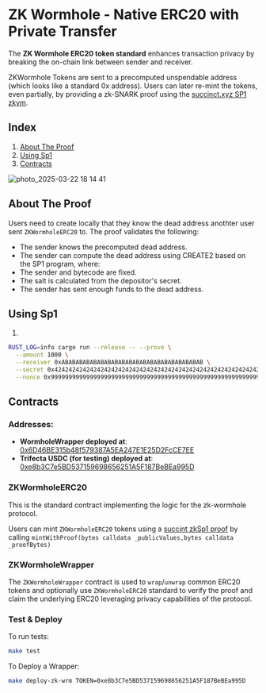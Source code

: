 # ZK Wormhole - Native ERC20 with Private Transfer
The **ZK Wormhole ERC20 token standard** enhances transaction privacy by breaking the on-chain link between sender and receiver.

ZKWormhole Tokens are sent to a precomputed unspendable address (which looks like a standard 0x address). Users can later re-mint the tokens, even partially, by providing a zk-SNARK proof using the [succinct.xyz SP1 zkvm](https://docs.succinct.xyz/docs/sp1/introduction).

## Index

1. [About The Proof](#about-the-proof)
2. [Using Sp1](#using-sp1)
3. [Contracts](#contracts)

![photo_2025-03-22 18 14 41](https://github.com/user-attachments/assets/477b707f-f6c6-4740-99ef-db4ba312bd4d)

## About The Proof

Users need to create locally that they know the dead address anothter user sent `ZKWormholeERC20` to.
The proof validates the following:

- The sender knows the precomputed dead address.
- The sender can compute the dead address using CREATE2 based on the SP1 program, where:
- The sender and bytecode are fixed.
- The salt is calculated from the depositor's secret.
- The sender has sent enough funds to the dead address.

## Using Sp1

1. 

```bash
RUST_LOG=info cargo run --release -- --prove \
  --amount 1000 \
  --receiver 0xABABABABABABABABABABABABABABABABABABABAB \
  --secret 0x4242424242424242424242424242424242424242424242424242424242424242 \
  --nonce 0x9999999999999999999999999999999999999999999999999999999999999999
```

## Contracts

### Addresses:

- **WormholeWrapper deployed at**: [0x6D46BE315b48f579387A5EA247E1E25D2FcCE7EE](https://holesky.etherscan.io/address/0x6D46BE315b48f579387A5EA247E1E25D2FcCE7EE#readContract)
- **Trifecta USDC (for testing) deployed at**: [0xe8b3C7e5BD537159698656251A5F187BeBEa995D](https://holesky.etherscan.io/token/0xe8b3c7e5bd537159698656251a5f187bebea995d?a=0xb80f75bb1a766bc6269d2eb205ed7c986513bc0b#readContract)

### ZKWormholeERC20

This is the standard contract implementing the logic for the zk-wormhole protocol.

Users can mint `ZKWormholeERC20` tokens using a [succint zkSp1 proof](https://docs.succinct.xyz/docs/sp1/introduction) by calling `mintWithProof(bytes calldata _publicValues,bytes calldata _proofBytes)`

### ZKWormholeWrapper

The `ZKWormholeWrapper` contract is used to `wrap`/`unwrap` common ERC20 tokens and optionally use
`ZKWormholeERC20` standard to verify the proof and claim the underlying ERC20 leveraging privacy capabilities of the protocol.

### Test & Deploy

To run tests:

```bash
make test
```

To Deploy a Wrapper:

```bash
make deploy-zk-wrm TOKEN=0xe8b3C7e5BD537159698656251A5F187BeBEa995D
```

